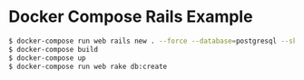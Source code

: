 #   Docker Compose Rails Example

```sh
$ docker-compose run web rails new . --force --database=postgresql --skip-bundle
$ docker-compose build
$ docker-compose up
$ docker-compose run web rake db:create
```
